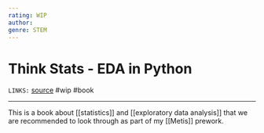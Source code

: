 ```yaml
---
rating: WIP
author: 
genre: STEM
---
```

# Think Stats - EDA in Python
`LINKS:` [source](https://greenteapress.com/thinkstats2/thinkstats2.pdf) 
#wip #book 

---
This is a book about [[statistics]] and [[exploratory data analysis]] that we are recommended to look through as part of my [[Metis]] prework. 